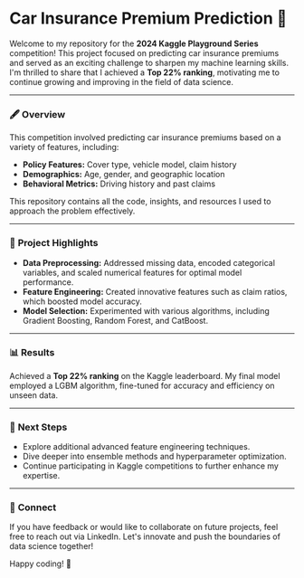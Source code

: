 # Car Insurance Premium Prediction 🚗

Welcome to my repository for the **2024 Kaggle Playground Series** competition! This project focused on predicting car insurance premiums and served as an exciting challenge to sharpen my machine learning skills. I'm thrilled to share that I achieved a **Top 22% ranking**, motivating me to continue growing and improving in the field of data science.

---

### 🖋️ **Overview**

This competition involved predicting car insurance premiums based on a variety of features, including:

- **Policy Features:** Cover type, vehicle model, claim history
- **Demographics:** Age, gender, and geographic location
- **Behavioral Metrics:** Driving history and past claims

This repository contains all the code, insights, and resources I used to approach the problem effectively.

---

### 🚀 **Project Highlights**

- **Data Preprocessing:** Addressed missing data, encoded categorical variables, and scaled numerical features for optimal model performance.  
- **Feature Engineering:** Created innovative features such as claim ratios, which boosted model accuracy.  
- **Model Selection:** Experimented with various algorithms, including Gradient Boosting, Random Forest, and CatBoost.  


---

### 📊 **Results**

Achieved a **Top 22% ranking** on the Kaggle leaderboard. My final model employed a LGBM algorithm, fine-tuned for accuracy and efficiency on unseen data.

---

### 🌟 **Next Steps**

- Explore additional advanced feature engineering techniques.  
- Dive deeper into ensemble methods and hyperparameter optimization.  
- Continue participating in Kaggle competitions to further enhance my expertise.

---

### 🤝 **Connect**

If you have feedback or would like to collaborate on future projects, feel free to reach out via LinkedIn. Let's innovate and push the boundaries of data science together!

Happy coding! 🚀
